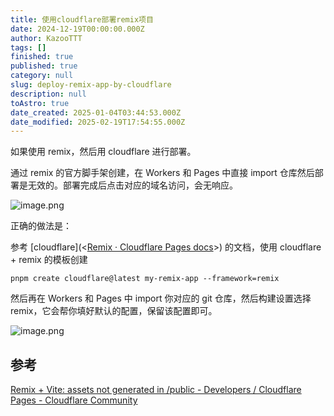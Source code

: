 ```yaml
---
title: 使用cloudflare部署remix项目
date: 2024-12-19T00:00:00.000Z
author: KazooTTT
tags: []
finished: true
published: true
category: null
slug: deploy-remix-app-by-cloudflare
description: null
toAstro: true
date_created: 2025-01-04T03:44:53.000Z
date_modified: 2025-02-19T17:54:55.000Z
---
```


如果使用 remix，然后用 cloudflare 进行部署。

通过 remix 的官方脚手架创建，在 Workers 和 Pages 中直接 import 仓库然后部署是无效的。部署完成后点击对应的域名访问，会无响应。

![image.png](<https://pictures.kazoottt.top/2024/12/20241219-1d0058a3ba6bd4c0ac6ebda427dc0cdc.png>)

正确的做法是：

参考 [cloudflare](<[Remix · Cloudflare Pages docs](<https://developers.cloudflare.com/pages/framework-guides/deploy-a-remix-site/>)>) 的文档，使用 cloudflare + remix 的模板创建

``` shell
pnpm create cloudflare@latest my-remix-app --framework=remix
```

然后再在 Workers 和 Pages 中 import 你对应的 git 仓库，然后构建设置选择 remix，它会帮你填好默认的配置，保留该配置即可。

![image.png](<https://pictures.kazoottt.top/2024/12/20241219-d5b37df23d2adfaf0e24d0436d26405c.png>)

## 参考

[Remix + Vite: assets not generated in /public - Developers / Cloudflare Pages - Cloudflare Community](<https://community.cloudflare.com/t/remix-vite-assets-not-generated-in-public/633692>)
